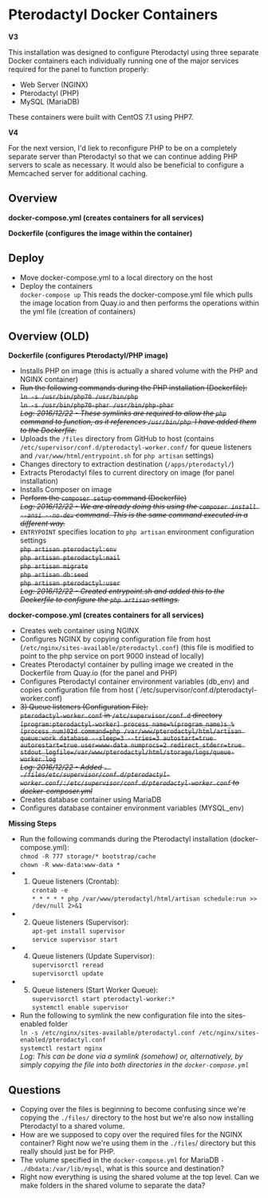 # Pterodactyl Docker Containers

**V3**

This installation was designed to configure Pterodactyl using three separate Docker containers each individually running one of the major services required for the panel to function properly:

- Web Server (NGINX)
- Pterodactyl (PHP)  
- MySQL (MariaDB)  

These containers were built with CentOS 7.1 using PHP7.

**V4**

For the next version, I'd liek to reconfigure PHP to be on a completely separate server than Pterodactyl so that we can continue adding PHP servers to scale as necessary. It would also be beneficial to configure a Memcached server for additional caching.

## Overview

**docker-compose.yml (creates containers for all services)**

**Dockerfile (configures the image within the container)**

## Deploy

- Move docker-compose.yml to a local directory on the host  
- Deploy the containers  
`docker-compose up` This reads the docker-compose.yml file which pulls the image location from Quay.io and then performs the operations within the yml file (creation of containers)










## Overview (OLD)

**Dockerfile (configures Pterodactyl/PHP image)**
- Installs PHP on image (this is actually a shared volume with the PHP and NGINX container)
- ~~Run the following commands during the PHP installation (Dockerfile):~~  
~~`ln -s /usr/bin/php70 /usr/bin/php`  
`ln -s /usr/bin/php70-phar /usr/bin/php-phar`  
*Log: 2016/12/22 - These symlinks are required to allow the `php` command to function, as it references `/usr/bin/php`. I have added them to the Dockerfile.*~~  
- Uploads the `/files` directory from GitHub to host (contains `/etc/supervisor/conf.d/pterodactyl-worker.conf/` for queue listeners and `/var/www/html/entrypoint.sh` for `php artisan` settings)
- Changes directory to extraction destination (`/apps/pterodactyl/`)
- Extracts Pterodactyl files to current directory on image (for panel installation)
- Installs Composer on image
- ~~Perform the `composer setup` command (Dockerfile)  
*Log: 2016/12/22 - We are already doing this using the `composer install --ansi --no-dev` command. This is the same command executed in a different way.*~~  
- `ENTRYPOINT` specifies location to `php artisan` environment configuration settings  
~~`php artisan pterodactyl:env`  
`php artisan pterodactyl:mail`  
`php artisan migrate`  
`php artisan db:seed`  
`php artisan pterodactyl:user`  
*Log: 2016/12/22 - Created entrypoint.sh and added this to the Dockerfile to configure the `php artisan` settings.*~~  

**docker-compose.yml (creates containers for all services)**
- Creates web container using NGINX
- Configures NGINX by copying configuration file from host (`/etc/nginx/sites-available/pterodactyl.conf`) (this file is modified to point to the php service on port 9000 instead of locally)
- Creates Pterodactyl container by pulling image we created in the Dockerfile from Quay.io (for the panel and PHP)
- Configures Pterodactyl container environment variables (db_env) and copies configuration file from host (`/etc/supervisor/conf.d/pterodactyl-worker.conf)
- ~~3) Queue listeners (Configuration File):  
`pterodactyl-worker.conf` in `/etc/supervisor/conf.d` directory  
`[program:pterodactyl-worker]
process_name=%(program_name)s_%(process_num)02d
command=php /var/www/pterodactyl/html/artisan queue:work database --sleep=3 --tries=3
autostart=true
autorestart=true
user=www-data
numprocs=2
redirect_stderr=true
stdout_logfile=/var/www/pterodactyl/html/storage/logs/queue-worker.log`  
*Log: 2016/12/22 - Added `- ./files/etc/supervisor/conf.d/pterodactyl-worker.conf/:/etc/supervisor/conf.d/pterodactyl-worker.conf` to docker-composer.yml*~~  
- Creates database container using MariaDB
- Configures database container environment variables (MYSQL_env)

**Missing Steps**

- Run the following commands during the Pterodactyl installation (docker-compose.yml):  
`chmod -R 777 storage/* bootstrap/cache`  
`chown -R www-data:www-data *`  
- 1) Queue listeners (Crontab):  
`crontab -e`  
`* * * * * php /var/www/pterodactyl/html/artisan schedule:run >> /dev/null 2>&1`  
- 2) Queue listeners (Supervisor):  
`apt-get install supervisor`  
`service supervisor start`  
- 4) Queue listeners (Update Supervisor):  
`supervisorctl reread`  
`supervisorctl update`  
- 5) Queue listeners (Start Worker Queue):  
`supervisorctl start pterodactyl-worker:*`  
`systemctl enable supervisor`  
- Run the following to symlink the new configuration file into the sites-enabled folder  
`ln -s /etc/nginx/sites-available/pterodactyl.conf /etc/nginx/sites-enabled/pterodactyl.conf`  
`systemctl restart nginx`  
*Log: This can be done via a symlink (somehow) or, alternatively, by simply copying the file into both directories in the `docker-compose.yml`*

## Questions

- Copying over the files is beginning to become confusing since we're copying the `./files/` directory to the host but we're also now installing Pterodactyl to a shared volume.
- How are we supposed to copy over the required files for the NGINX container? Right now we're using them in the `./files`/ directory but this really should just be for PHP.
- The volume specified in the `docker-compose.yml` for MariaDB `- ./dbdata:/var/lib/mysql`, what is this source and destination?
- Right now everything is using the shared volume at the top level. Can we make folders in the shared volume to separate the data?
